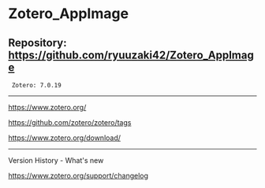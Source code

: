 # Zotero_AppImage

## Repository: https://github.com/ryuuzaki42/Zotero_AppImage
     Zotero: 7.0.19

---
https://www.zotero.org/

https://github.com/zotero/zotero/tags

https://www.zotero.org/download/

---
Version History - What's new

https://www.zotero.org/support/changelog
